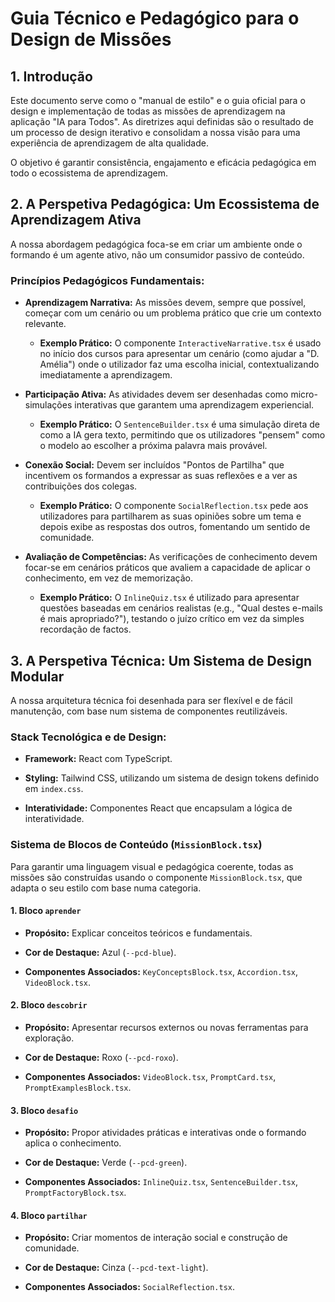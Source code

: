 Guia Técnico e Pedagógico para o Design de Missões
==================================================

1\. Introdução
--------------

Este documento serve como o "manual de estilo" e o guia oficial para o design e implementação de todas as missões de aprendizagem na aplicação "IA para Todos". As diretrizes aqui definidas são o resultado de um processo de design iterativo e consolidam a nossa visão para uma experiência de aprendizagem de alta qualidade.

O objetivo é garantir consistência, engajamento e eficácia pedagógica em todo o ecossistema de aprendizagem.

2\. A Perspetiva Pedagógica: Um Ecossistema de Aprendizagem Ativa
-----------------------------------------------------------------

A nossa abordagem pedagógica foca-se em criar um ambiente onde o formando é um agente ativo, não um consumidor passivo de conteúdo.

### Princípios Pedagógicos Fundamentais:

-   **Aprendizagem Narrativa:** As missões devem, sempre que possível, começar com um cenário ou um problema prático que crie um contexto relevante.

    -   **Exemplo Prático:** O componente `InteractiveNarrative.tsx` é usado no início dos cursos para apresentar um cenário (como ajudar a "D. Amélia") onde o utilizador faz uma escolha inicial, contextualizando imediatamente a aprendizagem.

-   **Participação Ativa:** As atividades devem ser desenhadas como micro-simulações interativas que garantem uma aprendizagem experiencial.

    -   **Exemplo Prático:** O `SentenceBuilder.tsx` é uma simulação direta de como a IA gera texto, permitindo que os utilizadores "pensem" como o modelo ao escolher a próxima palavra mais provável.

-   **Conexão Social:** Devem ser incluídos "Pontos de Partilha" que incentivem os formandos a expressar as suas reflexões e a ver as contribuições dos colegas.

    -   **Exemplo Prático:** O componente `SocialReflection.tsx` pede aos utilizadores para partilharem as suas opiniões sobre um tema e depois exibe as respostas dos outros, fomentando um sentido de comunidade.

-   **Avaliação de Competências:** As verificações de conhecimento devem focar-se em cenários práticos que avaliem a capacidade de aplicar o conhecimento, em vez de memorização.

    -   **Exemplo Prático:** O `InlineQuiz.tsx` é utilizado para apresentar questões baseadas em cenários realistas (e.g., "Qual destes e-mails é mais apropriado?"), testando o juízo crítico em vez da simples recordação de factos.

3\. A Perspetiva Técnica: Um Sistema de Design Modular
------------------------------------------------------

A nossa arquitetura técnica foi desenhada para ser flexível e de fácil manutenção, com base num sistema de componentes reutilizáveis.

### Stack Tecnológica e de Design:

-   **Framework:** React com TypeScript.

-   **Styling:** Tailwind CSS, utilizando um sistema de design tokens definido em `index.css`.

-   **Interatividade:** Componentes React que encapsulam a lógica de interatividade.

### Sistema de Blocos de Conteúdo (`MissionBlock.tsx`)

Para garantir uma linguagem visual e pedagógica coerente, todas as missões são construídas usando o componente `MissionBlock.tsx`, que adapta o seu estilo com base numa categoria.

#### 1\. Bloco `aprender`

-   **Propósito:** Explicar conceitos teóricos e fundamentais.

-   **Cor de Destaque:** Azul (`--pcd-blue`).

-   **Componentes Associados:** `KeyConceptsBlock.tsx`, `Accordion.tsx`, `VideoBlock.tsx`.

#### 2\. Bloco `descobrir`

-   **Propósito:** Apresentar recursos externos ou novas ferramentas para exploração.

-   **Cor de Destaque:** Roxo (`--pcd-roxo`).

-   **Componentes Associados:** `VideoBlock.tsx`, `PromptCard.tsx`, `PromptExamplesBlock.tsx`.

#### 3\. Bloco `desafio`

-   **Propósito:** Propor atividades práticas e interativas onde o formando aplica o conhecimento.

-   **Cor de Destaque:** Verde (`--pcd-green`).

-   **Componentes Associados:** `InlineQuiz.tsx`, `SentenceBuilder.tsx`, `PromptFactoryBlock.tsx`.

#### 4\. Bloco `partilhar`

-   **Propósito:** Criar momentos de interação social e construção de comunidade.

-   **Cor de Destaque:** Cinza (`--pcd-text-light`).

-   **Componentes Associados:** `SocialReflection.tsx`.
